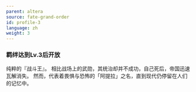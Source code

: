 ```yaml
---
parent: altera
source: fate-grand-order
id: profile-3
language: zh
weight: 3
---
```


### 羁绊达到Lv.3后开放

纯粹的『战斗王』。
相比战场上的武勋，其统治却并不成功，自己死后，帝国迅速瓦解消失。
然而，代表着畏惧与恐怖的「阿提拉」之名，直到现代仍停留在人们的记忆中。
